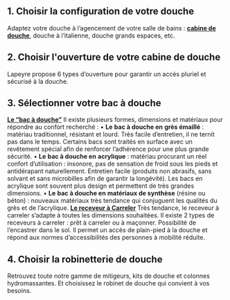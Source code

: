 ## 1. Choisir la configuration de votre douche
Adaptez votre douche à l’agencement de votre salle de bains : **[cabine de douche](/cabines-completes-CCN0125)**, douche à l’italienne, douche grands espaces, etc.
## 2. Choisir l'ouverture de votre cabine de douche
Lapeyre propose 6 types d’ouverture pour garantir un accès pluriel et sécurisé à la douche.
## 3. Sélectionner votre bac à douche
**[Le “bac à douche”](/receveurs-CCN418569)**
Il existe plusieurs formes, dimensions et matériaux pour répondre au confort recherché :
• **Le** **bac à douche en** **grès émaillé** : matériau traditionnel, résistant et lourd. Très facile d’entretien, il ne ternit pas dans le temps. Certains bacs sont traités en surface avec un revêtement spécial afin de renforcer l’adhérence pour une plus grande sécurité.
• **Le** **bac à douche en** **acrylique** : matériau procurant un réel confort d’utilisation : insonore, pas de sensation de froid sous les pieds et antidérapant naturellement. Entretien facile (produits non abrasifs, sans solvant et sans microbilles afin de garantir la longévité). Les bacs en acrylique sont souvent plus design et permettent de très grandes dimensions.
• **Le** **bac à douche en** **matériaux de synthèse** (résine ou béton) : nouveaux matériaux très tendance qui conjuguent les qualités du grès et de l’acrylique.
**[Le receveur à Carreler](/receveurs-CCN418569)**
Très tendance, le receveur à carreler s’adapte à toutes les dimensions souhaitées. Il existe 2 types de receveurs à carreler : prêt à carreler ou à maçonner. Possibilité de l’encastrer dans le sol. Il permet un accès de plain-pied à la douche et répond aux normes d’accessibilités des personnes à mobilité réduite.
## 4. Choisir la robinetterie de douche
Retrouvez toute notre gamme de mitigeurs, kits de douche et colonnes hydromassantes. Et choisissez le robinet de douche qui convient à vos besoins.